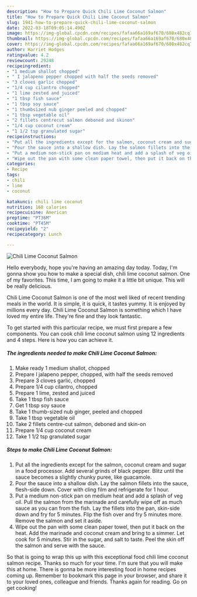 ```yaml
---
description: "How to Prepare Quick Chili Lime Coconut Salmon"
title: "How to Prepare Quick Chili Lime Coconut Salmon"
slug: 1941-how-to-prepare-quick-chili-lime-coconut-salmon
date: 2022-03-18T09:05:14.490Z
image: https://img-global.cpcdn.com/recipes/fafaa66a169af670/680x482cq70/chili-lime-coconut-salmon-recipe-main-photo.jpg
thumbnail: https://img-global.cpcdn.com/recipes/fafaa66a169af670/680x482cq70/chili-lime-coconut-salmon-recipe-main-photo.jpg
cover: https://img-global.cpcdn.com/recipes/fafaa66a169af670/680x482cq70/chili-lime-coconut-salmon-recipe-main-photo.jpg
author: Harriet Hodges
ratingvalue: 4.2
reviewcount: 29248
recipeingredient:
- "1 medium shallot chopped"
- " I jalapeno pepper chopped with half the seeds removed"
- "3 cloves garlic chopped"
- "1/4 cup cilantro chopped"
- "1 lime zested and juiced"
- "1 tbsp fish sauce"
- "1 tbsp soy sauce"
- "1 thumbsized nub ginger peeled and chopped"
- "1 tbsp vegetable oil"
- "2 fillets centrecut salmon deboned and skinon"
- "1/4 cup coconut cream"
- "1 1/2 tsp granulated sugar"
recipeinstructions:
- "Put all the ingredients except for the salmon, coconut cream and sugar in a food processor. Add several grinds of black pepper. Blitz until the sauce becomes a slightly chunky puree, like guacamole."
- "Pour the sauce into a shallow dish. Lay the salmon fillets into the sauce, flesh-side down. Cover with cling film and refrigerate for 1 hour."
- "Put a medium non-stick pan on medium heat and add a splash of veg oil. Pull the salmon from the marinade and carefully wipe off as much sauce as you can from the fish. Lay the fillets into the pan, skin-side down and fry for 5 minutes. Flip the fish over and fry 5 minutes more. Remove the salmon and set it aside."
- "Wipe out the pan with some clean paper towel, then put it back on the heat. Add the marinade and coconut cream and bring to a simmer. Let cook for 5 minutes. Stir in the sugar, and salt to taste. Peel the skin off the salmon and serve with the sauce."
categories:
- Recipe
tags:
- chili
- lime
- coconut

katakunci: chili lime coconut 
nutrition: 168 calories
recipecuisine: American
preptime: "PT36M"
cooktime: "PT45M"
recipeyield: "2"
recipecategory: Lunch

---
```



![Chili Lime Coconut Salmon](https://img-global.cpcdn.com/recipes/fafaa66a169af670/680x482cq70/chili-lime-coconut-salmon-recipe-main-photo.jpg)

Hello everybody, hope you're having an amazing day today. Today, I'm gonna show you how to make a special dish, chili lime coconut salmon. One of my favorites. This time, I am going to make it a little bit unique. This will be really delicious.

Chili Lime Coconut Salmon is one of the most well liked of recent trending meals in the world. It is simple, it is quick, it tastes yummy. It is enjoyed by millions every day. Chili Lime Coconut Salmon is something which I have loved my entire life. They're fine and they look fantastic.




To get started with this particular recipe, we must first prepare a few components. You can cook chili lime coconut salmon using 12 ingredients and 4 steps. Here is how you can achieve it.

<!--inarticleads1-->

##### The ingredients needed to make Chili Lime Coconut Salmon:

1. Make ready 1 medium shallot, chopped
1. Prepare  I jalapeno pepper, chopped, with half the seeds removed
1. Prepare 3 cloves garlic, chopped
1. Prepare 1/4 cup cilantro, chopped
1. Prepare 1 lime, zested and juiced
1. Take 1 tbsp fish sauce
1. Get 1 tbsp soy sauce
1. Take 1 thumb-sized nub ginger, peeled and chopped
1. Take 1 tbsp vegetable oil
1. Take 2 fillets centre-cut salmon, deboned and skin-on
1. Prepare 1/4 cup coconut cream
1. Take 1 1/2 tsp granulated sugar




<!--inarticleads2-->

##### Steps to make Chili Lime Coconut Salmon:

1. Put all the ingredients except for the salmon, coconut cream and sugar in a food processor. Add several grinds of black pepper. Blitz until the sauce becomes a slightly chunky puree, like guacamole.
1. Pour the sauce into a shallow dish. Lay the salmon fillets into the sauce, flesh-side down. Cover with cling film and refrigerate for 1 hour.
1. Put a medium non-stick pan on medium heat and add a splash of veg oil. Pull the salmon from the marinade and carefully wipe off as much sauce as you can from the fish. Lay the fillets into the pan, skin-side down and fry for 5 minutes. Flip the fish over and fry 5 minutes more. Remove the salmon and set it aside.
1. Wipe out the pan with some clean paper towel, then put it back on the heat. Add the marinade and coconut cream and bring to a simmer. Let cook for 5 minutes. Stir in the sugar, and salt to taste. Peel the skin off the salmon and serve with the sauce.




So that is going to wrap this up with this exceptional food chili lime coconut salmon recipe. Thanks so much for your time. I'm sure that you will make this at home. There is gonna be more interesting food in home recipes coming up. Remember to bookmark this page in your browser, and share it to your loved ones, colleague and friends. Thanks again for reading. Go on get cooking!
